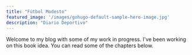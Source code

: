 ```yaml
---
title: "Fútbol Modesto"
featured_image: '/images/gohugo-default-sample-hero-image.jpg'
description: "Diario Deportivo"
---
```

Welcome to my blog with some of my work in progress. I've been working on this book idea. You can read some of the chapters below.
